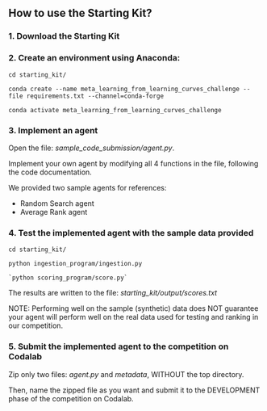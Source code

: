 ## How to use the Starting Kit?

### 1. Download the Starting Kit

### 2. Create an environment using Anaconda:
```console
cd starting_kit/

conda create --name meta_learning_from_learning_curves_challenge --file requirements.txt --channel=conda-forge

conda activate meta_learning_from_learning_curves_challenge
```
### 3. Implement an agent

Open the file: *sample_code_submission/agent.py*.

Implement your own agent by modifying all 4 functions in the file, following the code documentation.

We provided two sample agents for references:

- Random Search agent 
- Average Rank agent

### 4. Test the implemented agent with the sample data provided
```console
cd starting_kit/

python ingestion_program/ingestion.py

`python scoring_program/score.py`
```

The results are written to the file: *starting_kit/output/scores.txt*

NOTE: Performing well on the sample (synthetic) data does NOT guarantee your agent will perform well on the real data used for testing and ranking in our competition.

### 5. Submit the implemented agent to the competition on Codalab
Zip only two files: *agent.py* and *metadata*, WITHOUT the top directory.

Then, name the zipped file as you want and submit it to the DEVELOPMENT phase of the competition on Codalab.
